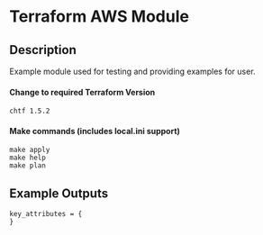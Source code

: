 Terraform AWS Module
====================

Description
-----------
Example module used for testing and providing examples for user.


#### Change to required Terraform Version
```commandline
chtf 1.5.2
```

#### Make commands (includes local.ini support)
```commandline
make apply
make help
make plan
```

Example Outputs
---------------
```
key_attributes = {
}
```
